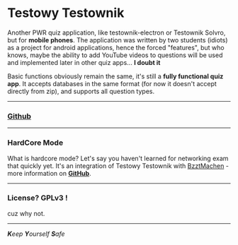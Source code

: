 # Testowy Testownik
Another PWR quiz application, like testownik-electron or Testownik Solvro, but for **mobile phones**.
The application was written by two students (idiots) as a project for android applications, hence the forced "features", but who knows, maybe the ability to add YouTube videos to questions will be used and implemented later in other quiz apps... **I doubt it**

Basic functions obviously remain the same, it's still a **fully functional quiz app**.
It accepts databases in the same format (for now it doesn't accept directly from zip), and supports all question types.
___
### [Github](https://github.com/Dankeatermidir/TestowyTestownik)
___
### HardCore Mode
What is hardcore mode?
Let's say you haven't learned for networking exam that quickly yet. It's an integration of Testowy Testownik with [BzztMachen](https://github.com/Dankeatermidir/bzztmachen) - more information on **[GitHub](https://github.com/Dankeatermidir/bzztmachen)**.
___
### License? GPLv3 !
cuz why not.
___
***K**eep
**Y**ourself
**S**afe*